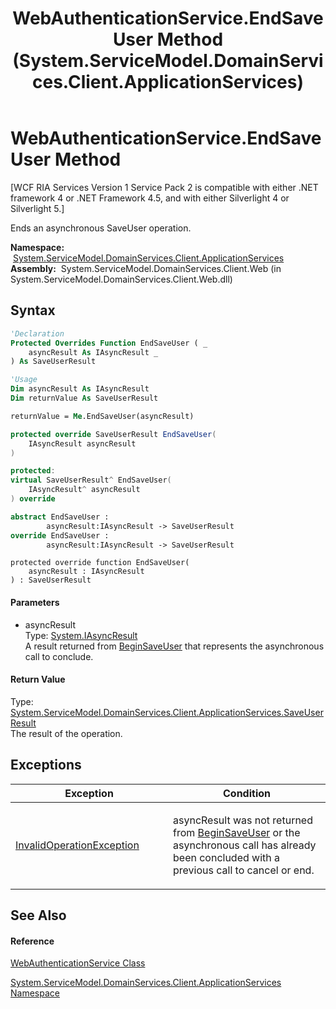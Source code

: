 ﻿---
title: WebAuthenticationService.EndSaveUser Method  (System.ServiceModel.DomainServices.Client.ApplicationServices)
TOCTitle: EndSaveUser Method
ms:assetid: M:System.ServiceModel.DomainServices.Client.ApplicationServices.WebAuthenticationService.EndSaveUser(System.IAsyncResult)
ms:mtpsurl: https://msdn.microsoft.com/en-us/library/system.servicemodel.domainservices.client.applicationservices.webauthenticationservice.endsaveuser(v=VS.91)
ms:contentKeyID: 28898881
ms.date: 01/27/2012
mtps_version: v=VS.91
f1_keywords:
- System.ServiceModel.DomainServices.Client.ApplicationServices.WebAuthenticationService.EndSaveUser
dev_langs:
- CSharp
- JScript
- VB
- FSharp
- c++
api_location:
- System.ServiceModel.DomainServices.Client.Web.dll
api_name:
- System.ServiceModel.DomainServices.Client.ApplicationServices.WebAuthenticationService.EndSaveUser
api_type:
- Managed
topic_type:
- apiref
- kbSyntax
product_family_name: VS
ROBOTS: INDEX,FOLLOW
---

# WebAuthenticationService.EndSaveUser Method

\[WCF RIA Services Version 1 Service Pack 2 is compatible with either .NET framework 4 or .NET Framework 4.5, and with either Silverlight 4 or Silverlight 5.\]

Ends an asynchronous SaveUser operation.

**Namespace:**  [System.ServiceModel.DomainServices.Client.ApplicationServices](ff457765\(v=vs.91\).md)  
**Assembly:**  System.ServiceModel.DomainServices.Client.Web (in System.ServiceModel.DomainServices.Client.Web.dll)

## Syntax

``` vb
'Declaration
Protected Overrides Function EndSaveUser ( _
    asyncResult As IAsyncResult _
) As SaveUserResult
```

``` vb
'Usage
Dim asyncResult As IAsyncResult
Dim returnValue As SaveUserResult

returnValue = Me.EndSaveUser(asyncResult)
```

``` csharp
protected override SaveUserResult EndSaveUser(
    IAsyncResult asyncResult
)
```

``` c++
protected:
virtual SaveUserResult^ EndSaveUser(
    IAsyncResult^ asyncResult
) override
```

``` fsharp
abstract EndSaveUser : 
        asyncResult:IAsyncResult -> SaveUserResult 
override EndSaveUser : 
        asyncResult:IAsyncResult -> SaveUserResult 
```

``` jscript
protected override function EndSaveUser(
    asyncResult : IAsyncResult
) : SaveUserResult
```

#### Parameters

  - asyncResult  
    Type: [System.IAsyncResult](https://msdn.microsoft.com/en-us/library/ft8a6455)  
    A result returned from [BeginSaveUser](https://msdn.microsoft.com/en-us/library/m:system.servicemodel.domainservices.client.applicationservices.webauthenticationservice.beginsaveuser\(system.security.principal.iprincipal%2csystem.asynccallback%2csystem.object\)\(v=VS.91\)) that represents the asynchronous call to conclude.  

#### Return Value

Type: [System.ServiceModel.DomainServices.Client.ApplicationServices.SaveUserResult](ff457929\(v=vs.91\).md)  
The result of the operation.  

## Exceptions

<table>
<colgroup>
<col style="width: 50%" />
<col style="width: 50%" />
</colgroup>
<thead>
<tr class="header">
<th>Exception</th>
<th>Condition</th>
</tr>
</thead>
<tbody>
<tr class="odd">
<td><a href="https://msdn.microsoft.com/en-us/library/2asft85a">InvalidOperationException</a></td>
<td><p>asyncResult was not returned from <a href="ff457757(v=vs.91).md">BeginSaveUser</a> or the asynchronous call has already been concluded with a previous call to cancel or end.</p></td>
</tr>
</tbody>
</table>

## See Also

#### Reference

[WebAuthenticationService Class](ff457928\(v=vs.91\).md)

[System.ServiceModel.DomainServices.Client.ApplicationServices Namespace](ff457765\(v=vs.91\).md)

